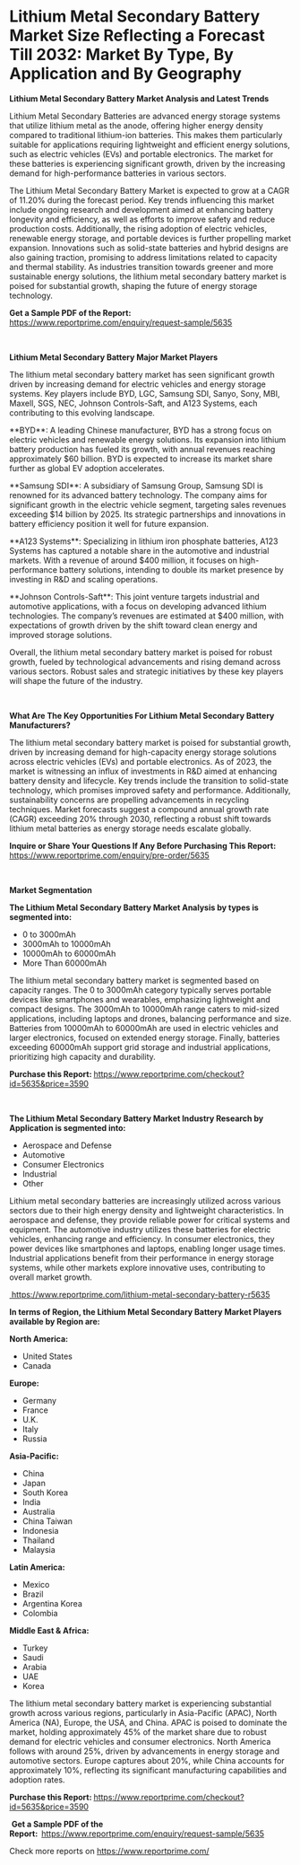 <p><h1>Lithium Metal Secondary Battery Market Size Reflecting a Forecast Till 2032: Market By Type, By Application and By Geography</h1></p><p><strong>Lithium Metal Secondary Battery Market Analysis and Latest Trends</strong></p>
<p><p>Lithium Metal Secondary Batteries are advanced energy storage systems that utilize lithium metal as the anode, offering higher energy density compared to traditional lithium-ion batteries. This makes them particularly suitable for applications requiring lightweight and efficient energy solutions, such as electric vehicles (EVs) and portable electronics. The market for these batteries is experiencing significant growth, driven by the increasing demand for high-performance batteries in various sectors.</p><p>The Lithium Metal Secondary Battery Market is expected to grow at a CAGR of 11.20% during the forecast period. Key trends influencing this market include ongoing research and development aimed at enhancing battery longevity and efficiency, as well as efforts to improve safety and reduce production costs. Additionally, the rising adoption of electric vehicles, renewable energy storage, and portable devices is further propelling market expansion. Innovations such as solid-state batteries and hybrid designs are also gaining traction, promising to address limitations related to capacity and thermal stability. As industries transition towards greener and more sustainable energy solutions, the lithium metal secondary battery market is poised for substantial growth, shaping the future of energy storage technology.</p></p>
<p><strong>Get a Sample PDF of the Report:&nbsp;</strong> <a href="https://www.reportprime.com/enquiry/request-sample/5635?utm_campaign=2625&utm_medium=2&utm_source=Github&utm_content=ia&utm_term=19032025&utm_id=lithium-metal-secondary-battery">https://www.reportprime.com/enquiry/request-sample/5635</a></p>
<p>&nbsp;</p>
<p><strong>Lithium Metal Secondary Battery Major Market Players</strong></p>
<p><p>The lithium metal secondary battery market has seen significant growth driven by increasing demand for electric vehicles and energy storage systems. Key players include BYD, LGC, Samsung SDI, Sanyo, Sony, MBI, Maxell, SGS, NEC, Johnson Controls-Saft, and A123 Systems, each contributing to this evolving landscape.</p><p>**BYD**: A leading Chinese manufacturer, BYD has a strong focus on electric vehicles and renewable energy solutions. Its expansion into lithium battery production has fueled its growth, with annual revenues reaching approximately $60 billion. BYD is expected to increase its market share further as global EV adoption accelerates.</p><p>**Samsung SDI**: A subsidiary of Samsung Group, Samsung SDI is renowned for its advanced battery technology. The company aims for significant growth in the electric vehicle segment, targeting sales revenues exceeding $14 billion by 2025. Its strategic partnerships and innovations in battery efficiency position it well for future expansion.</p><p>**A123 Systems**: Specializing in lithium iron phosphate batteries, A123 Systems has captured a notable share in the automotive and industrial markets. With a revenue of around $400 million, it focuses on high-performance battery solutions, intending to double its market presence by investing in R&D and scaling operations.</p><p>**Johnson Controls-Saft**: This joint venture targets industrial and automotive applications, with a focus on developing advanced lithium technologies. The company’s revenues are estimated at $400 million, with expectations of growth driven by the shift toward clean energy and improved storage solutions.</p><p>Overall, the lithium metal secondary battery market is poised for robust growth, fueled by technological advancements and rising demand across various sectors. Robust sales and strategic initiatives by these key players will shape the future of the industry.</p></p>
<p>&nbsp;</p>
<p><strong>What Are The Key Opportunities For Lithium Metal Secondary Battery Manufacturers?</strong></p>
<p><p>The lithium metal secondary battery market is poised for substantial growth, driven by increasing demand for high-capacity energy storage solutions across electric vehicles (EVs) and portable electronics. As of 2023, the market is witnessing an influx of investments in R&D aimed at enhancing battery density and lifecycle. Key trends include the transition to solid-state technology, which promises improved safety and performance. Additionally, sustainability concerns are propelling advancements in recycling techniques. Market forecasts suggest a compound annual growth rate (CAGR) exceeding 20% through 2030, reflecting a robust shift towards lithium metal batteries as energy storage needs escalate globally.</p></p>
<p><strong>Inquire or Share Your Questions If Any Before Purchasing This Report:</strong> <a href="https://www.reportprime.com/enquiry/pre-order/5635?utm_campaign=2625&utm_medium=2&utm_source=Github&utm_content=ia&utm_term=19032025&utm_id=lithium-metal-secondary-battery">https://www.reportprime.com/enquiry/pre-order/5635</a></p>
<p>&nbsp;</p>
<p><strong>Market Segmentation</strong></p>
<p><strong>The Lithium Metal Secondary Battery Market Analysis by types is segmented into:</strong></p>
<p><ul><li>0 to 3000mAh</li><li>3000mAh to 10000mAh</li><li>10000mAh to 60000mAh</li><li>More Than 60000mAh</li></ul></p>
<p><p>The lithium metal secondary battery market is segmented based on capacity ranges. The 0 to 3000mAh category typically serves portable devices like smartphones and wearables, emphasizing lightweight and compact designs. The 3000mAh to 10000mAh range caters to mid-sized applications, including laptops and drones, balancing performance and size. Batteries from 10000mAh to 60000mAh are used in electric vehicles and larger electronics, focused on extended energy storage. Finally, batteries exceeding 60000mAh support grid storage and industrial applications, prioritizing high capacity and durability.</p></p>
<p><strong>Purchase this Report:&nbsp;</strong><a href="https://www.reportprime.com/checkout?id=5635&price=3590&utm_campaign=2625&utm_medium=2&utm_source=Github&utm_content=ia&utm_term=19032025&utm_id=lithium-metal-secondary-battery">https://www.reportprime.com/checkout?id=5635&price=3590</a></p>
<p>&nbsp;</p>
<p><strong>The Lithium Metal Secondary Battery Market Industry Research by Application is segmented into:</strong></p>
<p><ul><li>Aerospace and Defense</li><li>Automotive</li><li>Consumer Electronics</li><li>Industrial</li><li>Other</li></ul></p>
<p><p>Lithium metal secondary batteries are increasingly utilized across various sectors due to their high energy density and lightweight characteristics. In aerospace and defense, they provide reliable power for critical systems and equipment. The automotive industry utilizes these batteries for electric vehicles, enhancing range and efficiency. In consumer electronics, they power devices like smartphones and laptops, enabling longer usage times. Industrial applications benefit from their performance in energy storage systems, while other markets explore innovative uses, contributing to overall market growth.</p></p>
<p><a href="https://www.reportprime.com/lithium-metal-secondary-battery-r5635?utm_campaign=2625&utm_medium=2&utm_source=Github&utm_content=ia&utm_term=19032025&utm_id=lithium-metal-secondary-battery">&nbsp;https://www.reportprime.com/lithium-metal-secondary-battery-r5635</a></p>
<p><strong>In terms of Region, the Lithium Metal Secondary Battery Market Players available by Region are:</strong></p>
<p>
    <p> <strong> North America: </strong>
        <ul>
            <li>United States</li>
            <li>Canada</li>
        </ul>
        </p> 
    <p> <strong> Europe: </strong>
        <ul>
            <li>Germany</li>
            <li>France</li>
            <li>U.K.</li>
            <li>Italy</li>
            <li>Russia</li>
        </ul>
        </p> 
    <p> <strong> Asia-Pacific: </strong>
        <ul>
            <li>China</li>
            <li>Japan</li>
            <li>South Korea</li>
            <li>India</li>
            <li>Australia</li>
            <li>China Taiwan</li>
            <li>Indonesia</li>
            <li>Thailand</li>
            <li>Malaysia</li>
        </ul>
        </p> 
    <p> <strong> Latin America: </strong>
        <ul>
            <li>Mexico</li>
            <li>Brazil</li>
            <li>Argentina Korea</li>
            <li>Colombia</li>
        </ul>
        </p> 
    <p> <strong> Middle East & Africa: </strong>
        <ul>
            <li>Turkey</li>
            <li>Saudi</li>
            <li>Arabia</li>
            <li>UAE</li>
            <li>Korea</li>
        </ul>
    </p>
    </p>
<p><p>The lithium metal secondary battery market is experiencing substantial growth across various regions, particularly in Asia-Pacific (APAC), North America (NA), Europe, the USA, and China. APAC is poised to dominate the market, holding approximately 45% of the market share due to robust demand for electric vehicles and consumer electronics. North America follows with around 25%, driven by advancements in energy storage and automotive sectors. Europe captures about 20%, while China accounts for approximately 10%, reflecting its significant manufacturing capabilities and adoption rates.</p></p>
<p><strong>Purchase this Report: </strong><a href="https://www.reportprime.com/checkout?id=5635&price=3590&utm_campaign=2625&utm_medium=2&utm_source=Github&utm_content=ia&utm_term=19032025&utm_id=lithium-metal-secondary-battery">https://www.reportprime.com/checkout?id=5635&price=3590</a></p>
<p>&nbsp;<strong>Get a Sample PDF of the Report:&nbsp;&nbsp;</strong><a href="https://www.reportprime.com/enquiry/request-sample/5635?utm_campaign=2625&utm_medium=2&utm_source=Github&utm_content=ia&utm_term=19032025&utm_id=lithium-metal-secondary-battery">https://www.reportprime.com/enquiry/request-sample/5635</a></p>
<p><strong></strong></p>
<p>Check more reports on <a href="https://www.reportprime.com/?utm_campaign=2625&utm_medium=2&utm_source=Github&utm_content=ia&utm_term=19032025&utm_id=lithium-metal-secondary-battery">https://www.reportprime.com/</a></p>